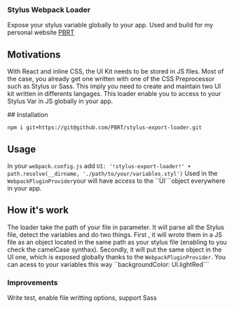 ### Stylus Webpack Loader

Expose your stylus variable globally to your app. Used and build for my personal website [PBRT](https://github.com/PBRT/PBRT)

## Motivations

With React and inline CSS, the UI Kit needs to be stored in JS files. Most of the case, you already get one written with one of the CSS Preprocessor such as Stylus or Sass. This imply you need to create and maintain two UI kit written in differents langages. This loader enable you to access to your Stylus Var in JS globally in your app.

## Installation

```npm i git+https://git@github.com/PBRT/stylus-export-loader.git```

## Usage

In your ```webpack.config.js``` add ```UI: '!stylus-export-loader!' + path.resolve(__dirname, './path/to/your/variables.styl')``` Used in the ```WebpackPluginProvider```your will have access to the ``ÙI```object everywhere in your app.

## How it's work

The loader take the path of your file in parameter. It will parse all the Stylus file, detect the variables and do two things. First , it will wrote them in a JS file as an object located in the same path as your stylus file (enabling to you check the camelCase synthax). Secondly, it will put the same object in the UI one, which is exposed globally thanks to the ```WebpackPluginProvider```. You can acess to your variables this way ``backgroundColor: UI.lightRed```

### Improvements

Write test, enable file writting options, support Sass
